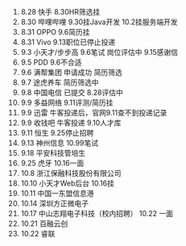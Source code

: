 
1. 8.28 快手 8.30HR筛选挂
2. 8.30 哔哩哔哩 9.30挂Java开发 10.2挂服务端开发
3. 8.31 OPPO 9.6简历挂
4. 8.31 Vivo 9.13职位已停止投递
5. 9.3 小天才/步步高 9.6笔试 岗位评估中 9.15感谢信
6. 9.5 PDD 9.6不合适
7. 9.6 满帮集团 申请成功 简历筛选
8. 9.7 途虎养车 简历筛选中
9. 9.8 中国电信 已提交 8.28评估中
10. 9.9 多益网络 9.11评测/简历挂
11. 9.9 迅雷 牛客投递后，官网9.11查不到投递记录
12. 9.9 收钱吧 牛客投递 9.10人才库
13. 9.11 恒生 9.25停止招聘
14. 9.13 神州信息 10.99笔试
15. 9.18 平安科技管培生
16. 9.25 虎牙 10.16一面
17. 10.8 浙江保融科技股份有限公司
18. 10.10 小天才Web后台 10.16挂
19. 10.11 中国一东盟信息港
20. 10.14 深圳方正微电子
22. 10.17 中山志翔电子科技（校内招聘） 10.22 一面
23. 10.21 百融云创
24. 10.22 睿联